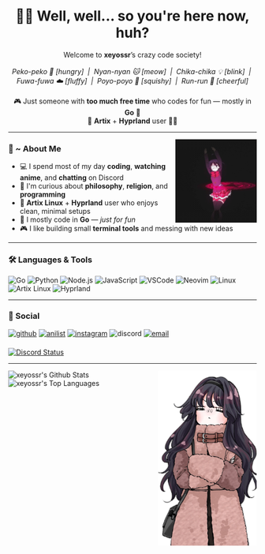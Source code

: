 <h1 align="center">😮‍💨 Well, well... so you're here now, huh?</h1>
<p align="center">
  Welcome to <b>xeyossr</b>’s crazy code society!<br><br>
  <i>Peko-peko 🍱 [hungry] &nbsp;|&nbsp; Nyan-nyan 🐱 [meow] &nbsp;|&nbsp; Chika-chika 💡 [blink] &nbsp;|&nbsp; Fuwa-fuwa ☁️ [fluffy] &nbsp;|&nbsp; Poyo-poyo 🫠 [squishy] &nbsp;|&nbsp; Run-run 🎀 [cheerful]</i><br><br>
  🎮 Just someone with <b>too much free time</b> who codes for fun — mostly in <b>Go</b> 🐹<br>
  🐧 <b>Artix</b> + <b>Hyprland</b> user 💙💜
</p>

---

<img src=".github/rikka2.gif" width="165" align="right">

### 🦊 ~ About Me

- 💻 I spend most of my day **coding**, **watching anime**, and **chatting** on Discord
- 🧠 I'm curious about **philosophy**, **religion**, and **programming**
- 🐧 **Artix Linux** + **Hyprland** user who enjoys clean, minimal setups
- 🐹 I mostly code in **Go** — _just for fun_
- 🎮 I like building small **terminal tools** and messing with new ideas

---

### 🛠️ Languages & Tools

![Go](https://img.shields.io/badge/Go-00ADD8?style=for-the-badge&logo=go&logoColor=white)
![Python](https://img.shields.io/badge/Python-3670A0?style=for-the-badge&logo=python&logoColor=ffdd54)
![Node.js](https://img.shields.io/badge/Node.js-339933?style=for-the-badge&logo=nodedotjs&logoColor=white)
![JavaScript](https://img.shields.io/badge/JavaScript-F7DF1E?style=for-the-badge&logo=javascript&logoColor=black)
![VSCode](https://img.shields.io/badge/VSCode-007ACC?style=for-the-badge&logo=visual-studio-code&logoColor=white)
![Neovim](https://img.shields.io/badge/Neovim-57A143?style=for-the-badge&logo=neovim&logoColor=white)
![Linux](https://img.shields.io/badge/Linux-FCC624?style=for-the-badge&logo=linux&logoColor=black)
![Artix Linux](https://img.shields.io/badge/Artix_Linux-1793D1?style=for-the-badge&logo=artixlinux&logoColor=white)
![Hyprland](https://img.shields.io/badge/Hyprland-32b8d8?style=for-the-badge&logo=linux&logoColor=white)

---

### 🔗 Social

[<img src="https://img.shields.io/badge/github-%2324292e.svg?&style=for-the-badge&logo=github&logoColor=white" alt=github style="margin-bottom: 7px;" />](https://github.com/xeyossr)
[<img src="https://img.shields.io/badge/AniList-blue?style=for-the-badge&logo=anilist&logoColor=white" alt=anilist style="margin-bottom: 7px;" />](https://anilist.co/user/yeaweeb/)
[<img src="https://img.shields.io/badge/Instagram-E4405F?style=for-the-badge&logo=instagram&logoColor=white" alt="instagram" style="margin-bottom: 7px;" />](https://instagram.com/xeyossr)
<img src="https://img.shields.io/badge/Discord-wrathioo-5865F2?style=for-the-badge&logo=discord&logoColor=white" alt="discord" style="margin-bottom: 7px;" />
[<img src="https://img.shields.io/badge/E--Mail-gray.svg?&style=for-the-badge&logo=maildotru&logoColor=white" alt="email" style="margin-bottom: 7px;" />](mailto:yeaweeb@duck.com)

[<img src="https://dsc-readme.tsuni.dev/api/user/1379125777710190637" alt="Discord Status" />](https://discord.com/users/1379125777710190637)

---

  <img width="200px" src=".github/waguri.png" align="right"/>
   <img alt="xeyossr's Github Stats" src="https://github-readme-stats.vercel.app/api?username=xeyossr&show_icons=true&theme=react&hide_border=true&bg_color=0D1117&v=1" />
   <img alt="xeyossr's Top Languages" src="https://github-readme-stats.vercel.app/api/top-langs/?username=xeyossr&langs_count=8&count_private=true&layout=compact&theme=react&hide_border=true&bg_color=0D1117&v=1" />


